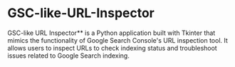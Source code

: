 # GSC-like-URL-Inspector
GSC-like URL Inspector** is a Python application built with Tkinter that mimics the functionality of Google Search Console's URL inspection tool. It allows users to inspect URLs to check indexing status and troubleshoot issues related to Google Search indexing.
